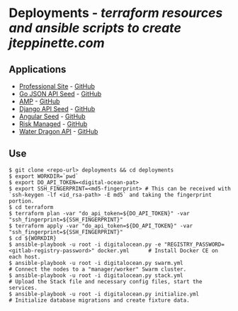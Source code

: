 # Deployments - *terraform resources and ansible scripts to create jteppinette.com*

## Applications

* [Professional Site](http://jteppinette.com) - [GitHub](https://gitlab.com/jteppinette/professional-site)
* [Go JSON API Seed](http://go-json-api-seed.jteppinette.com) - [GitHub](https://gitlab.com/jteppinette/go-json-api-seed)
* [AMP](http://amp.jteppinette.com) - [GitHub](https://gitlab.com/jteppinette/amp)
* [Django API Seed](http://django-api-seed.jteppinette.com) - [GitHub](https://gitlab.com/jteppinette/django-api-seed)
* [Angular Seed](http://angular-seed.jteppinette.com) - [GitHub](https://gitlab.com/jteppinette/angular-seed)
* [Risk Managed](http://risk-managed.jteppinette.com) - [GitHub](https://gitlab.com/jteppinette/risk-managed)
* [Water Dragon API](http://api.water-dragon.jteppinette.com) - [GitHub](https://gitlab.com/jteppinette/water-dragon-api)

## Use

```
$ git clone <repo-url> deployments && cd deployments
$ export WORKDIR=`pwd`
$ export DO_API_TOKEN=<digital-ocean-pat>
$ export SSH_FINGERPRINT=<md5-fingerprint> # This can be received with `ssh-keygen -lf <id_rsa-path> -E md5` and taking the fingerprint portion.
$ cd terraform
$ terraform plan -var "do_api_token=${DO_API_TOKEN}" -var "ssh_fingerprint=${SSH_FINGERPRINT}"
$ terraform apply -var "do_api_token=${DO_API_TOKEN}" -var "ssh_fingerprint=${SSH_FINGERPRINT}"
$ cd ${WORKDIR}
$ ansible-playbook -u root -i digitalocean.py -e "REGISTRY_PASSWORD=<gitlab-registry-password>" docker.yml      # Install Docker CE on each host.
$ ansible-playbook -u root -i digitalocean.py swarm.yml                                                         # Connect the nodes to a "manager/worker" Swarm cluster.
$ ansible-playbook -u root -i digitalocean.py stack.yml                                                         # Upload the Stack file and necessary config files, start the services.
$ ansible-playbook -u root -i digitalocean.py initialize.yml                                                    # Initialize database migrations and create fixture data.
```
